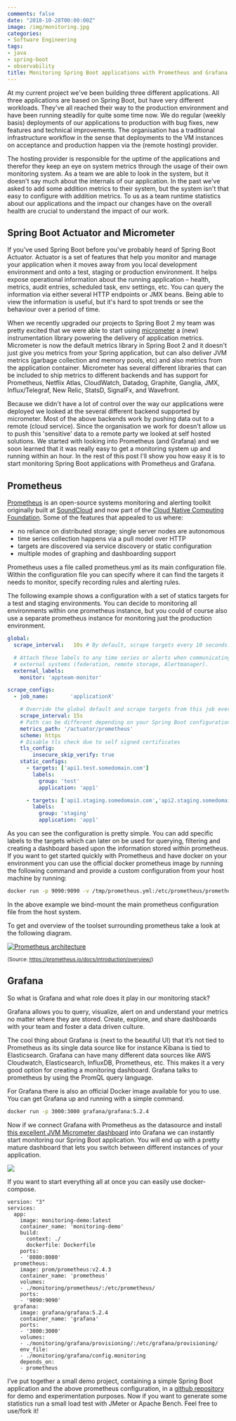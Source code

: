 ```yaml
---
comments: false
date: "2018-10-28T00:00:00Z"
image: /img/monitoring.jpg
categories:
- Software Engineering
tags:
- java
- spring-boot
- observability
title: Monitoring Spring Boot applications with Prometheus and Grafana
---
```


At my current project we've been building three different applications. All three applications are based on Spring Boot, but have very different workloads. They've all reached their way to the production environment and have been running steadily for quite some time now. We do regular (weekly basis) deployments of our applications to production with bug fixes, new features and technical improvements. The organisation has a traditional infrastructure workflow in the sense that deployments to the VM instances on acceptance and production happen via the (remote hosting) provider.

The hosting provider is responsible for the uptime of the applications and therefor they keep an eye on system metrics through the usage of their own monitoring system. As a team we are able to look in the system, but it doesn't say much about the internals of our application. In the past we've asked to add some addition metrics to their system, but the system isn't that easy to configure with addition metrics. To us as a team runtime statistics about our applications and the impact our changes have on the overall health are crucial to understand the impact of our work.

## Spring Boot Actuator and Micrometer

If you've used Spring Boot before you've probably heard of Spring Boot Actuator. Actuator is a set of features that help you monitor and manage your application when it moves away from you local development environment and onto a test, staging or production environment. It helps expose operational information about the running application – health, metrics, audit entries, scheduled task, env settings, etc. You can query the information via either several HTTP endpoints or JMX beans. Being able to view the information is useful, but it's hard to spot trends or see the behaviour over a period of time.

When we recently upgraded our projects to Spring Boot 2 my team was pretty excited that we were able to start using [micrometer][1] a (new) instrumentation library powering the delivery of application metrics. Micrometer is now the default metrics library in Spring Boot 2 and it doesn't just give you metrics from your Spring application, but can also deliver JVM metrics (garbage collection and memory pools, etc) and also metrics from the application container. Micrometer has several different libraries that can be included to ship metrics to different backends and has support for Prometheus, Netflix Atlas, CloudWatch, Datadog, Graphite, Ganglia, JMX, Influx/Telegraf, New Relic, StatsD, SignalFx, and Wavefront.

Because we didn't have a lot of control over the way our applications were deployed we looked at the several different backend supported by micrometer. Most of the above backends work by pushing data out to a remote (cloud service). Since the organisation we work for doesn't allow us to push this 'sensitive' data to a remote party we looked at self hosted solutions. We started with looking into Prometheus (and Grafana) and we soon learned that it was really easy to get a monitoring system up and running within an hour. In the rest of this post I'll show you how easy it is to start monitoring Spring Boot applications with Prometheus and Grafana.

## Prometheus

[Prometheus][2] is an open-source systems monitoring and alerting toolkit originally built at [SoundCloud][3] and now part of the [Cloud Native Computing Foundation][4]. Some of the features that appealed to us where:

*   no reliance on distributed storage; single server nodes are autonomous
*   time series collection happens via a pull model over HTTP
*   targets are discovered via service discovery or static configuration
*   multiple modes of graphing and dashboarding support

Prometheus uses a file called prometheus.yml as its main configuration file. Within the configuration file you can specify where it can find the targets it needs to monitor, specify recording rules and alerting rules.

The following example shows a configuration with a set of statics targets for a test and staging environments. You can decide to monitoring all environments within one prometheus instance, but you could of course also use a separate prometheus instance for monitoring just the production environment.

```yml
global:
  scrape_interval:   10s # By default, scrape targets every 10 seconds.

  # Attach these labels to any time series or alerts when communicating with
  # external systems (federation, remote storage, Alertmanager).
  external_labels:
    monitor: 'appteam-monitor'

scrape_configs:
  - job_name:       'applicationX'

    # Override the global default and scrape targets from this job every 15 seconds.
    scrape_interval: 15s
    # Path can be different depending on your Spring Boot configuration
    metrics_path: '/actuator/prometheus'
    scheme: https
    # Disable tls check due to self signed certificates
    tls_config:
        insecure_skip_verify: true
    static_configs:
      - targets: ['api1.test.somedomain.com']
        labels:
          group: 'test'
          application: 'app1'

      - targets: ['api1.staging.somedomain.com','api2.staging.somedomain.com']
        labels:
          group: 'staging'
          application: 'app1'
```

As you can see the configuration is pretty simple. You can add specific labels to the targets which can later on be used for querying, filtering and creating a dashboard based upon the information stored within prometheus.
If you want to get started quickly with Prometheus and have docker on your environment you can use the official docker prometheus image by running the following command and provide a custom configuration from your host machine by running:

```bash
docker run -p 9090:9090 -v /tmp/prometheus.yml:/etc/prometheus/prometheus.yml prom/prometheus:v2.4.3
```

In the above example we bind-mount the main prometheus configuration file from the host system. 

To get and overview of the toolset surrounding prometheus take a look at the following diagram.

[<img src="/assets/2018/prometheus-architecture.png" alt="Prometheus architecture" />][5] 

<sub>(Source: https://prometheus.io/docs/introduction/overview/)</sub>

## Grafana

So what is Grafana and what role does it play in our monitoring stack?

Grafana allows you to query, visualize, alert on and understand your metrics no matter where they are stored. Create, explore, and share dashboards with your team and foster a data driven culture.

The cool thing about Grafana is (next to the beautiful UI) that it’s not tied to Prometheus as its single data source like for instance Kibana is tied to Elasticsearch. Grafana can have many different data sources like AWS Cloudwatch, Elasticsearch, InfluxDB, Prometheus, etc. This makes it a very good option for creating a monitoring dashboard. Grafana talks to prometheus by using the PromQL query language.

For Grafana there is also an official Docker image available for you to use. You can get Grafana up and running with a simple command.

```bash
docker run -p 3000:3000 grafana/grafana:5.2.4
```

Now if we connect Grafana with Prometheus as the datasource and install [this excellent JVM Micrometer dashboard](https://grafana.com/dashboards/4701) into Grafana we can instantly start monitoring our Spring Boot application. You will end up with a pretty mature dashboard that lets you switch between different instances of your application.

![](/assets/2018/grafana-dashboard.png)


If you want to start everything all at once you can easily use docker-compose.

```
version: "3"
services:
  app:
    image: monitoring-demo:latest
    container_name: 'monitoring-demo'
    build:
      context: ./
      dockerfile: Dockerfile
    ports:
    - '8080:8080'
  prometheus:
    image: prom/prometheus:v2.4.3
    container_name: 'prometheus'
    volumes:
    - ./monitoring/prometheus/:/etc/prometheus/
    ports:
    - '9090:9090'
  grafana:
    image: grafana/grafana:5.2.4
    container_name: 'grafana'
    ports:
    - '3000:3000'
    volumes:
    - ./monitoring/grafana/provisioning/:/etc/grafana/provisioning/
    env_file:
    - ./monitoring/grafana/config.monitoring
    depends_on:
    - prometheus
```

I’ve put together a small demo project, containing a simple Spring Boot application and the above prometheus configuration, in a [github repository](https://github.com/jreijn/demo-micrometer-prometheus-grafana) for demo and experimentation purposes. Now if you want to generate some statistics run a small load test with JMeter or Apache Bench. Feel free to use/fork it!

 [1]: https://micrometer.io
 [2]: https://prometheus.io
 [3]: https://soundcloud.com/
 [4]: https://cncf.io/
 [5]: https://amsterdam.luminis.eu/wp-content/uploads/2018/10/architecture.png